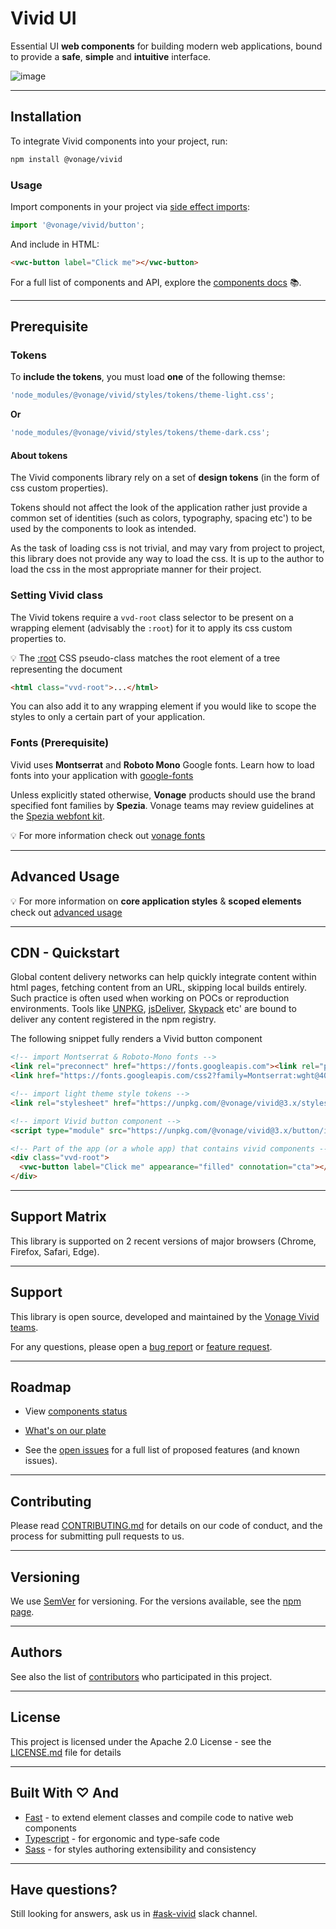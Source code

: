 
# Vivid UI

Essential UI **web components** for building modern web applications, bound to provide a **safe**, **simple** and **intuitive** interface.

![image](https://user-images.githubusercontent.com/10883919/189522882-968358df-ee7c-4256-b61b-550cf369a087.png)

---
## Installation

To integrate Vivid components into your project, run:

```bash
npm install @vonage/vivid
```

### Usage

Import components in your project via [side effect imports](https://developer.mozilla.org/en-US/docs/Web/JavaScript/Reference/Statements/import#import_a_module_for_its_side_effects_only):

```js
import '@vonage/vivid/button';
```

And include in HTML:

```html
<vwc-button label="Click me"></vwc-button>
```

For a full list of components and API, explore the [components docs](https://vivid.deno.dev) 📚.

---
## Prerequisite

### Tokens

To **include the tokens**, you must load **one** of the following themse:

<vwc-note connotation="warning" icon="warning-solid" headline="Only one theme is required to be loaded."></vwc-note>

```js
'node_modules/@vonage/vivid/styles/tokens/theme-light.css';
```

**Or**

```js
'node_modules/@vonage/vivid/styles/tokens/theme-dark.css';
```

#### About tokens

The Vivid components library rely on a set of **design tokens** (in the form of css custom properties).

Tokens should not affect the look of the application rather just provide a common set of identities (such as colors, typography, spacing etc') to be used by the components to look as intended.

As the task of loading css is not trivial, and may vary from project to project, this library does not provide any way to load the css. It is up to the author to load the css in the most appropriate manner for their project.

### Setting Vivid class

The Vivid tokens require a `vvd-root` class selector to be present on a wrapping element (advisably the `:root`) for it to apply its css custom properties to.    

💡 The [:root](https://developer.mozilla.org/en-US/docs/Web/CSS/:root) CSS pseudo-class matches the root element of a tree representing the document

```html
<html class="vvd-root">...</html>
```

You can also add it to any wrapping element if you would like to scope the styles to only a certain part of your application.

### Fonts (Prerequisite)

Vivid uses **Montserrat** and **Roboto Mono** Google fonts.
Learn how to load fonts into your application with [google-fonts](https://fonts.google.com/knowledge/using_type/using_web_fonts_from_a_font_delivery_service#loading-web-fonts)

Unless explicitly stated otherwise, **Vonage** products should use the brand specified font families by **Spezia**. Vonage teams may review guidelines at the [Spezia webfont kit](https://github.com/Vonage/spezia-webfont-kit).  

💡 For more information check out [vonage fonts](/getting-started/fonts-and-tokens)

---
## Advanced Usage

💡 For more information on **core application styles** & **scoped elements** check out [advanced usage](/getting-started/advanced)

---
## CDN - Quickstart

Global content delivery networks can help quickly integrate content within html pages, fetching content from an URL, skipping local builds entirely.
Such practice is often used when working on POCs or reproduction environments.
Tools like [UNPKG](https://unpkg.com), [jsDeliver](https://www.jsdelivr.com), [Skypack](https://www.skypack.dev) etc' are bound to deliver any content registered in the npm registry.

The following snippet fully renders a Vivid button component

```html
<!-- import Montserrat & Roboto-Mono fonts -->
<link rel="preconnect" href="https://fonts.googleapis.com"><link rel="preconnect" href="https://fonts.gstatic.com" crossorigin>
<link href="https://fonts.googleapis.com/css2?family=Montserrat:wght@400;500;600&family=Roboto+Mono:wght@400;500&display=swap" rel="stylesheet">

<!-- import light theme style tokens -->
<link rel="stylesheet" href="https://unpkg.com/@vonage/vivid@3.x/styles/tokens/theme-light.css">

<!-- import Vivid button component -->
<script type="module" src="https://unpkg.com/@vonage/vivid@3.x/button/index.js"></script>

<!-- Part of the app (or a whole app) that contains vivid components -->
<div class="vvd-root">
  <vwc-button label="Click me" appearance="filled" connotation="cta"></vwc-button>
</div>
```

---
## Support Matrix

This library is supported on 2 recent versions of major browsers (Chrome, Firefox, Safari, Edge).

---
## Support

This library is open source, developed and maintained by the [Vonage Vivid teams](https://github.com/orgs/Vonage/teams/vivid/teams).

For any questions, please open a [bug report](https://github.com/Vonage/vivid-3/issues/new?assignees=yonatankra%2C+rachelbt%2C+rinaok%2C+yinonov&labels=bug&template=bug_report.yml&title=%5BYOUR+TITLE%5D%3A+Brief+description) or [feature request](https://github.com/Vonage/vivid-3/issues/new?assignees=yonatankra%2C+rachelbt%2C+rinaok%2C+yinonov&labels=Feature+request&template=feature_request.yml&title=%5BYOUR+TITLE%5D%3A+Brief+description).

---
## Roadmap

- View [components status](https://github.com/orgs/Vonage/projects/6)

- [What's on our plate](https://github.com/orgs/Vonage/projects/3/views/7)

- See the [open issues](https://github.com/vonage/vivid-3/issues) for a full list of proposed features (and known issues).
---
## Contributing

Please read [CONTRIBUTING.md](https://github.com/Vonage/vivid-3/blob/main/.github/CONTRIBUTING.md) for details on our code of conduct, and the process for submitting pull requests to us.

---
## Versioning

We use [SemVer](http://semver.org/) for versioning. For the versions available, see the [npm page](https://www.npmjs.com/package/@vonage/vivid).

---
## Authors

See also the list of [contributors](https://github.com/Vonage/vivid-3/graphs/contributors) who participated in this project.

---
## License

This project is licensed under the Apache 2.0 License - see the [LICENSE.md](https://github.com/Vonage/vivid-3/blob/main/LICENSE.md) file for details

<!-- ## Acknowledgments

- Hat tip to anyone whose code was used
- Inspiration
- etc -->

---
## Built With ♡ And

- [Fast](https://www.fast.design) - to extend element classes and compile code to native web components
- [Typescript](https://www.typescriptlang.org) - for ergonomic and type-safe code
- [Sass](https://sass-lang.com) - for styles authoring extensibility and consistency

---
## Have questions?

Still looking for answers, ask us in [#ask-vivid](https://vonage.slack.com/archives/C013F0YKH99) slack channel.